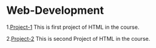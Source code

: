 # Web-Development
1.[Project-1](https://23Bhupesh.github.io/Web-Development/lecture10/project1/)
This is first project of HTML in the course.

2.[Project-2](https://23Bhupesh.github.io/Web-Development/lecture10/project2/)
This is second Project of HTML in the course.
